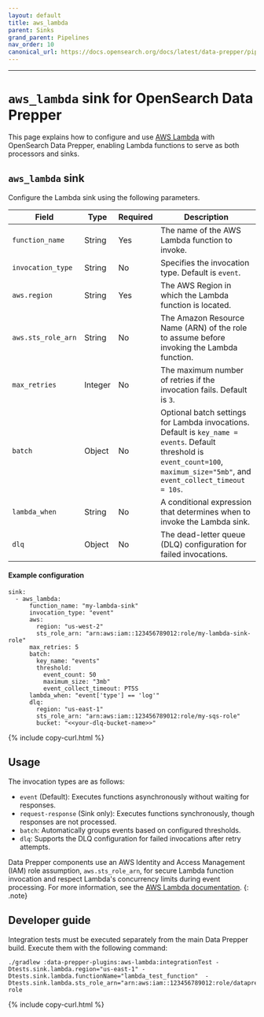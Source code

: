 ```yaml
---
layout: default
title: aws_lambda
parent: Sinks
grand_parent: Pipelines
nav_order: 10
canonical_url: https://docs.opensearch.org/docs/latest/data-prepper/pipelines/configuration/sinks/aws-lambda/
---
```


----------------------------------------------------------------------------------------
# `aws_lambda` sink for OpenSearch Data Prepper

This page explains how to configure and use [AWS Lambda](https://aws.amazon.com/lambda/) with OpenSearch Data Prepper, enabling Lambda functions to serve as both processors and sinks.

## `aws_lambda` sink

Configure the Lambda sink using the following parameters.

Field             | Type    | Required | Description                                                                 
--------------------| ------- | -------- | ---------------------------------------------------------------------------- 
`function_name`     | String  | Yes      | The name of the AWS Lambda function to invoke.                               
`invocation_type`   | String  | No       | Specifies the invocation type. Default is `event`.             
`aws.region`        | String  | Yes      | The AWS Region in which the Lambda function is located.                         
`aws.sts_role_arn`  | String  | No       | The Amazon Resource Name (ARN) of the role to assume before invoking the Lambda function.               
`max_retries`       | Integer | No       | The maximum number of retries if the invocation fails. Default is `3`.             
`batch`             | Object  | No       | Optional batch settings for Lambda invocations. Default is `key_name = events`. Default threshold is `event_count=100`, `maximum_size="5mb"`, and `event_collect_timeout = 10s`.
`lambda_when`       | String  | No       | A conditional expression that determines when to invoke the Lambda sink.          
`dlq`               | Object  | No       | The dead-letter queue (DLQ) configuration for failed invocations.                

#### Example configuration

```
sink:
  - aws_lambda:
      function_name: "my-lambda-sink"
      invocation_type: "event"
      aws:
        region: "us-west-2"
        sts_role_arn: "arn:aws:iam::123456789012:role/my-lambda-sink-role"
      max_retries: 5
      batch:
        key_name: "events"
        threshold:
          event_count: 50
          maximum_size: "3mb"
          event_collect_timeout: PT5S
      lambda_when: "event['type'] == 'log'"
      dlq:
        region: "us-east-1"
        sts_role_arn: "arn:aws:iam::123456789012:role/my-sqs-role"
        bucket: "<<your-dlq-bucket-name>>"
```
{% include copy-curl.html %}

## Usage

The invocation types are as follows:

- `event` (Default): Executes functions asynchronously without waiting for responses.  
- `request-response` (Sink only): Executes functions synchronously, though responses are not processed.
- `batch`: Automatically groups events based on configured thresholds. 
- `dlq`: Supports the DLQ configuration for failed invocations after retry attempts.

Data Prepper components use an AWS Identity and Access Management (IAM) role assumption, `aws.sts_role_arn`, for secure Lambda function invocation and respect Lambda's concurrency limits during event processing. For more information, see the [AWS Lambda documentation](https://docs.aws.amazon.com/lambda).
{: .note}

## Developer guide

Integration tests must be executed separately from the main Data Prepper build. Execute them with the following command:

```
./gradlew :data-prepper-plugins:aws-lambda:integrationTest -Dtests.sink.lambda.region="us-east-1" -Dtests.sink.lambda.functionName="lambda_test_function"  -Dtests.sink.lambda.sts_role_arn="arn:aws:iam::123456789012:role/dataprepper-role
```
{% include copy-curl.html %}
